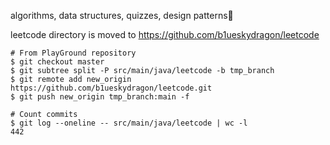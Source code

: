 algorithms, data structures, quizzes, design patterns🦁


leetcode directory is moved to https://github.com/b1ueskydragon/leetcode
```
# From PlayGround repository
$ git checkout master
$ git subtree split -P src/main/java/leetcode -b tmp_branch
$ git remote add new_origin https://github.com/b1ueskydragon/leetcode.git
$ git push new_origin tmp_branch:main -f

# Count commits
$ git log --oneline -- src/main/java/leetcode | wc -l
442
```
